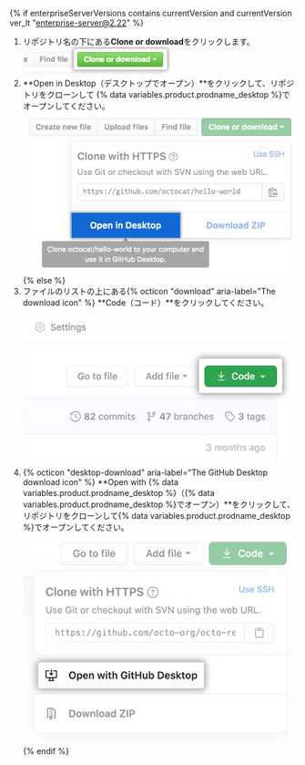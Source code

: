{% if enterpriseServerVersions contains currentVersion and currentVersion ver_lt "enterprise-server@2.22" %}
1. リポジトリ名の下にある**Clone or download**をクリックします。 ![Clone or downloadボタン](/assets/images/help/repository/clone-repo-clone-url-button.png)
1. **Open in Desktop（デスクトップでオープン）**をクリックして、リポジトリをクローンして
{% data variables.product.prodname_desktop %}でオープンしてください。
![Open in Desktopボタン](/assets/images/help/desktop/open-in-desktop-button.png)
{% else %}
1. ファイルのリストの上にある{% octicon "download" aria-label="The download icon" %} **Code（コード）**をクリックしてください。 !["Code"ボタン](/assets/images/help/repository/code-button.png)
1. {% octicon "desktop-download" aria-label="The GitHub Desktop download icon" %} **Open with {% data variables.product.prodname_desktop %}（{% data variables.product.prodname_desktop %}でオープン）**をクリックして、リポジトリをクローンして{% data variables.product.prodname_desktop %}でオープンしてください。
  !["{% data variables.product.prodname_desktop %}でオープン"ボタン](/assets/images/help/repository/open-with-desktop.png)
{% endif %}
